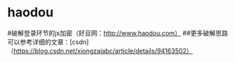 # haodou
#破解登录环节的js加密（好豆网：http://www.haodou.com）
##更多破解思路可以参考详细的文章：[csdn]（https://blog.csdn.net/xiongzaiabc/article/details/94163502）
